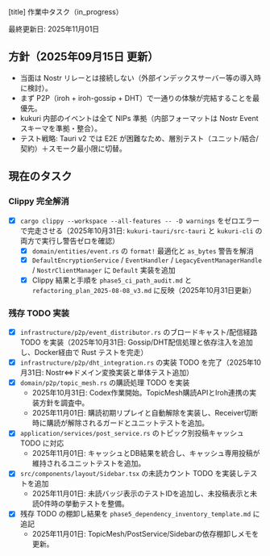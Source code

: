 ﻿[title] 作業中タスク（in_progress）

最終更新日: 2025年11月01日

## 方針（2025年09月15日 更新）

- 当面は Nostr リレーとは接続しない（外部インデックスサーバー等の導入時に検討）。
- まず P2P（iroh + iroh-gossip + DHT）で一通りの体験が完結することを最優先。
- kukuri 内部のイベントは全て NIPs 準拠（内部フォーマットは Nostr Event スキーマを準拠・整合）。
- テスト戦略: Tauri v2 では E2E が困難なため、層別テスト（ユニット/結合/契約）＋スモーク最小限に切替。

## 現在のタスク

### Clippy 完全解消

- [x] `cargo clippy --workspace --all-features -- -D warnings` をゼロエラーで完走させる（2025年10月31日: `kukuri-tauri/src-tauri` と `kukuri-cli` の両方で実行し警告ゼロを確認）
  - [x] `domain/entities/event.rs` の `format!` 最適化と `as_bytes` 警告を解消
  - [x] `DefaultEncryptionService` / `EventHandler` / `LegacyEventManagerHandle` / `NostrClientManager` に `Default` 実装を追加
  - [x] Clippy 結果と手順を `phase5_ci_path_audit.md` と `refactoring_plan_2025-08-08_v3.md` に反映（2025年10月31日更新）

### 残存 TODO 実装

- [x] `infrastructure/p2p/event_distributor.rs` のブロードキャスト/配信経路 TODO を実装（2025年10月31日: Gossip/DHT配信処理と依存注入を追加し、Docker経由で Rust テストを完走）
- [x] `infrastructure/p2p/dht_integration.rs` の実装 TODO を完了（2025年10月31日: Nostr⇔ドメイン変換実装と単体テスト追加）
- [x] `domain/p2p/topic_mesh.rs` の購読処理 TODO を実装
  - 2025年10月31日: Codex作業開始。TopicMesh購読APIとIroh連携の実装方針を調査中。
  - 2025年11月01日: 購読初期リプレイと自動解除を実装し、Receiver切断時に購読が解除されるガードとユニットテストを追加。
- [x] `application/services/post_service.rs` のトピック別投稿キャッシュ TODO に対応
  - 2025年11月01日: キャッシュとDB結果を統合し、キャッシュ専用投稿が維持されるユニットテストを追加。
- [x] `src/components/layout/Sidebar.tsx` の未読カウント TODO を実装しテストを追加
  - 2025年11月01日: 未読バッジ表示のテストIDを追加し、未投稿表示と未読0件時の挙動テストを整備。
- [x] 残存 TODO の棚卸し結果を `phase5_dependency_inventory_template.md` に追記
  - 2025年11月01日: TopicMesh/PostService/Sidebarの依存棚卸しメモを更新。
